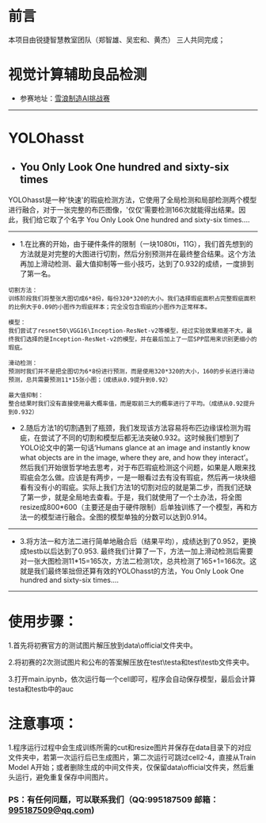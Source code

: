 


# 前言
本项目由锐捷智慧教室团队（郑智雄、吴宏和、黄杰） 三人共同完成；


# 视觉计算辅助良品检测

- 参赛地址：[雪浪制造AI挑战赛](https://tianchi.aliyun.com/competition/introduction.htm?spm=a2c22.11695015.1131732.1.4ea25275NNvZuf&raceId=231666) 


----------

# YOLOhasst
  - ##  You Only Look One hundred and sixty-six times

YOLOhasst是一种'快速'的瑕疵检测方法，它使用了全局检测和局部检测两个模型进行融合，对于一张完整的布匹图像，'仅仅'需要检测166次就能得出结果。因此，我们给它取了个名字 You Only Look One hundred and sixty-six times....

----------
- 1.在比赛的开始，由于硬件条件的限制（一块1080ti，11G），我们首先想到的方法就是对完整的大图进行切割，然后分别预测并在最终整合结果。这个方法再加上滑动检测、最大值抑制等一些小技巧，达到了0.932的成绩，一度排到了第一名。

```
切割方法：
训练阶段我们将整张大图切成6*8份，每份320*320的大小。我们选择瑕疵面积占完整瑕疵面积的比例大于0.09的小图作为瑕疵样本；完全没包含瑕疵的小图作为正常样本。

模型：
我们尝试了resnet50\VGG16\Inception-ResNet-v2等模型，经过实验效果相差不大，最终我们选择的是Inception-ResNet-v2的模型，并在最后加上了一层SPP层用来识别更细小的瑕疵。

滑动检测：
预测时我们并不是把全图切为6*8份进行预测，而是使用320*320的大小，160的步长进行滑动预测，总共需要预测11*15张小图；（成绩从0.9提升到0.92）

最大值抑制：
整合结果时我们没有直接使用最大概率值，而是取前三大的概率进行了平均。（成绩从0.92提升到0.932）
```


- 2.随后方法1的切割遇到了瓶颈，我们发现该方法容易将布匹边缘误检测为瑕疵，在尝试了不同的切割和模型后都无法突破0.932。这时候我们想到了YOLO论文中的第一句话‘Humans glance at an image and instantly know what objects are in the image, where they are, and how they interact’。然后我们开始很哲学地去思考，对于布匹瑕疵检测这个问题，如果是人眼来找瑕疵会怎么做。应该是有两步，一是一眼看过去有没有瑕疵，然后再一块块细看有没有小的瑕疵。实际上我们方法1的切割对应的就是第二步，而我们还缺了第一步，就是全局地去查看。于是，我们就使用了一个土办法，将全图resize成800*600（主要还是由于硬件限制）后单独训练了一个模型，再和方法一的模型进行融合。全图的模型单独的分数可以达到0.914。

----------

- 3.将方法一和方法二进行简单地融合后（结果平均），成绩达到了0.952，更换成testb以后达到了0.953.
最终我们计算了一下，方法一加上滑动检测后需要对一张大图检测11*15=165次，方法二检测1次，总共检测了165+1=166次。这就是我们最终笨拙但还算有效的YOLOhasst的方法，You Only Look One hundred and sixty-six times....

----------



# 使用步骤：

1.首先将初赛官方的测试图片解压放到data\official文件夹中。

2.将初赛的2次测试图片和公布的答案解压放在test\testa和test\testb文件夹中。

3.打开main.ipynb，依次运行每一个cell即可，程序会自动保存模型，最后会计算testa和testb中的auc


# 注意事项：

1.程序运行过程中会生成训练所需的cut和resize图片并保存在data目录下的对应文件夹中，若第一次运行后已生成图片，第二次运行可跳过cell2-4，直接从Train Model A开始；或者删除生成的中间文件夹，仅保留data\official文件夹，然后重头运行，避免重复保存中间图片。

### PS：有任何问题，可以联系我们（QQ:995187509 邮箱：995187509@qq.com)
